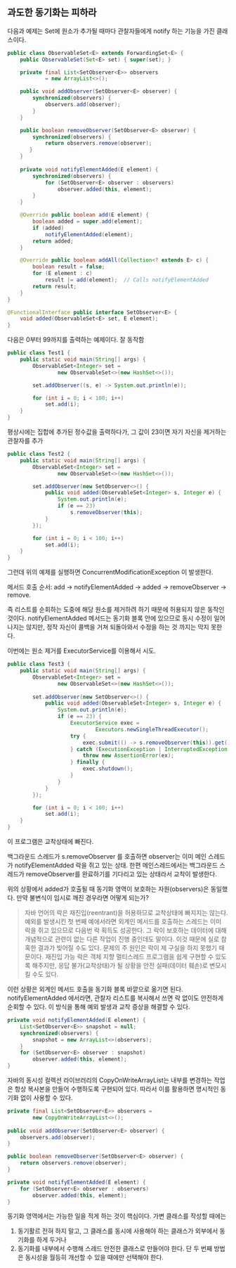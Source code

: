 ## 과도한 동기화는 피하라

다음과 예제는 Set에 원소가 추가될 때마다 관찰자들에게 notify 하는 기능을 가진 클래스이다.

```java
public class ObservableSet<E> extends ForwardingSet<E> {
    public ObservableSet(Set<E> set) { super(set); }

    private final List<SetObserver<E>> observers
            = new ArrayList<>();

    public void addObserver(SetObserver<E> observer) {
        synchronized(observers) {
            observers.add(observer);
        }
    }

    public boolean removeObserver(SetObserver<E> observer) {
        synchronized(observers) {
            return observers.remove(observer);
       }
    }
    
    private void notifyElementAdded(E element) {
        synchronized(observers) {
            for (SetObserver<E> observer : observers)
                observer.added(this, element);
        }
    }

    @Override public boolean add(E element) {
        boolean added = super.add(element);
        if (added)
            notifyElementAdded(element);
        return added;
    }

    @Override public boolean addAll(Collection<? extends E> c) {
        boolean result = false;
        for (E element : c)
            result |= add(element);  // Calls notifyElementAdded
        return result;
    }
}

@FunctionalInterface public interface SetObserver<E> {
    void added(ObservableSet<E> set, E element);
}
```

다음은 0부터 99까지를 출력하는 예제이다. 잘 동작함

```java
public class Test1 {
    public static void main(String[] args) {
        ObservableSet<Integer> set =
                new ObservableSet<>(new HashSet<>());

        set.addObserver((s, e) -> System.out.println(e));

        for (int i = 0; i < 100; i++)
            set.add(i);
    }
}
```

평상시에는 집합에 추가된 정수값을 출력하다가, 그 값이 23이면 자기 자신을 제거하는 관찰자를 추가
```java
public class Test2 {
    public static void main(String[] args) {
        ObservableSet<Integer> set =
                new ObservableSet<>(new HashSet<>());

        set.addObserver(new SetObserver<>() {
            public void added(ObservableSet<Integer> s, Integer e) {
                System.out.println(e);
                if (e == 23)
                    s.removeObserver(this);
            }
        });

        for (int i = 0; i < 100; i++)
            set.add(i);
    }
}
```
그런데 위의 예제를 실행하면 ConcurrentModificationException 이 발생한다. 

메서드 호출 순서: add -> notifyElementAdded -> added -> removeObserver -> remove.

즉 리스트를 순회하는 도중에 해당 원소를 제거하려 하기 때문에 허용되지 않은 동작인 것이다. notifyElementAdded 메서드는 동기화 블록 안에 있으므로 동시 수정이 일어나지는 않지만, 정작 자신이 콜백을 거쳐 되돌아와서 수정을 하는 것 까지는 막지 못한다.

이번에는 원소 제거를 ExecutorService를 이용해서 시도.

```java
public class Test3 {
    public static void main(String[] args) {
        ObservableSet<Integer> set =
                new ObservableSet<>(new HashSet<>());
                
        set.addObserver(new SetObserver<>() {
            public void added(ObservableSet<Integer> s, Integer e) {
                System.out.println(e);
                if (e == 23) {
                    ExecutorService exec =
                            Executors.newSingleThreadExecutor();
                    try {
                        exec.submit(() -> s.removeObserver(this)).get();
                    } catch (ExecutionException | InterruptedException ex) {
                        throw new AssertionError(ex);
                    } finally {
                        exec.shutdown();
                    }
                }
            }
        });

        for (int i = 0; i < 100; i++)
            set.add(i);
    }
}
```
이 프로그램은 교착상태에 빠진다. 

백그라운드 스레드가 s.removeObserver 를 호출하면 observer는 이미 메인 스레드가 notifyElementAdded 락을 쥐고 있는 상태. 한편 메인스레드에서는 백그라운드 스레드가 removeObserver를 완료하기를 기다리고 있는 상태라서 교착이 발생한다.

위의 상황에서 added가 호출될 때 동기화 영역이 보호하는 자원(observers)은 동일했다. 만약 불변식이 임시로 깨진 경우라면 어떻게 되는가? 

> 자바 언어의 락은 재진입(reentrant)을 허용하므로 교착상태에 빠지지는 않는다. 예외를 발생시킨 첫 번째 예에서라면 외계인 메서드를 호출하는 스레드는 이미 락을 쥐고 있으므로 다음번 락 획득도 성공한다. 그 락이 보호하는 데이터에 대해 개념적으로 관련이 없는 다른 작업이 진행 중인데도 말이다. 이것 때문에 실로 참혹한 결과가 빚어질 수도 있다. 문제의 주 원인은 락이 제 구실을 하지 못했기 때문이다. 재진입 가능 락은 객체 지향 멀티스레드 프로그램을 쉽게 구현할 수 있도록 해주지만, 응답 불가(교착상태)가 될 상황을 안전 실패(데이터 훼손)로 변모시킬 수도 있다.

이런 상황은 외계인 메서드 호출을 동기화 블록 바깥으로 옮기면 된다. notifyElementAdded 에서라면, 관찰자 리스트를 복사해서 쓰면 락 없이도 안전하게 순회할 수 있다. 이 방식을 통해 예외 발생과 교착 증상을 해결할 수 있다.

```java
private void notifyElementAdded(E element) {
    List<SetObserver<E>> snapshot = null;
    synchronized(observers) {
        snapshot = new ArrayList<>(observers);
    }
    for (SetObserver<E> observer : snapshot)
        observer.added(this, element);
}
```

자바의 동시성 컬렉션 라이브러리의 CopyOnWriteArrayList는 내부를 변경하는 작업은 항상 복사본을 만들어 수행하도록 구현되어 있다. 따라서 이를 활용하면 명시적인 동기화 없이 사용할 수 있다.
```java
private final List<SetObserver<E>> observers =
        new CopyOnWriteArrayList<>();
        
public void addObserver(SetObserver<E> observer) {
    observers.add(observer);
}

public boolean removeObserver(SetObserver<E> observer) {
    return observers.remove(observer);
}

private void notifyElementAdded(E element) {
    for (SetObserver<E> observer : observers)
        observer.added(this, element);
}
```

동기화 영역에서는 가능한 일을 적게 하는 것이 핵심이다. 가변 클래스를 작성할 때에는
1. 동기활르 전혀 하지 말고, 그 클래스를 동시에 사용해야 하는 클래스가 외부에서 동기화를 하게 두거나
2. 동기화를 내부에서 수행해 스레드 안전한 클래스로 만들어야 한다.
단 두 번째 방법은 동시성을 월등히 개선할 수 있을 때에만 선택해야 한다. 
